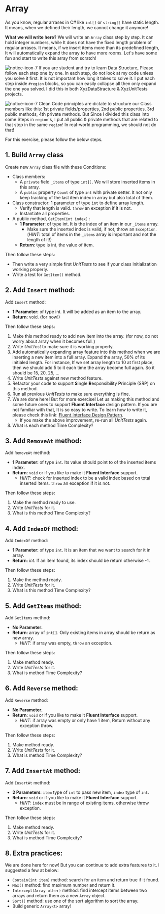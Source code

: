 # Array
As you know, regular arrases in C# like `int[]` or `string[]` have static length. It means, when we defined their length, we cannot change it anymore! 

**What we will write here?**
We will write an `Array` class step by step. It can hold integer numbers, while It does not have the fixed length problem of regular arrases. It means, if we insert items more than its predefined length, It will automatically expand the array to have more rooms. Let's have some fun and start to write this array from scratch! 

![notice-icon-7](https://user-images.githubusercontent.com/25789969/135717888-486318b4-7b6b-41ee-af24-bbeb181bb032.png) If you are student and try to learn Data Structure, Please follow each step one by one. In each step, do not look at my code unless you solve it first. It is not important how long it takes to solve it. I put each step inside `#region` blocks, so you can easily collapse all then only expand the one you solved. I did this in both XyzDataStracture & XyzUnitTests projects.

![notice-icon-7](https://user-images.githubusercontent.com/25789969/135717888-486318b4-7b6b-41ee-af24-bbeb181bb032.png) Clean Code principles are dictate to structure our Class members like this: 1st private fields/properties, 2nd public properties, 3rd public methods, 4th private methods. But Since I divided this class into some Steps in `region`'s, I put all public & private methods that are related to that step in the same `region`! In real-world programming, we should not do that!

For this exercise, please follow the below steps. 

## 1. Build `Array` class
Create new `Array` class file with these Conditions:
- Class members:
  - A `private` field `_items` of type `int[]`. We will store inserted items in this array.
  - A `public` property `Count` of type `int` with private setter. It not only keep tracking of the last item index in array but also total of them.
- Class constructor: 1 parameter of type `int` to define array length.
  - Verify that length is valid. `throw` an exception if it is not.
  - Instantiate all properties.
 - A public method, `GetItem(int index)` :
   -  **1 Parameter**: of type int. It is the index of an item in our `_items` array. 
      - Make sure the inserted index is valid, if not, throw an `Exception`. (*HINT*: total of items in the `_items` array is important and not the length of it!)
   - **Return**: type is int, the value of item.

Then follow these steps:
- Then write a very simple first *UnitTests* to see if your class Initialization working properly.
- Write a test for `GetItem()` method.


## 2. Add `Insert` method:
Add `Insert` method:
   - **1 Parameter**: of type int. It will be added as an item to the array.
   - **Return**: void. (for now!)

Then follow these steps:
   1. Make this method ready to add new item into the array. (for now, do not worry about array when it becomes full.)
   2. Write *UnitTest* to make sure it is working properly.
   3. Add automatically expanding array feature into this method when we are inserting a new item into a full array. Expand the array, 50% of its initialed length. For instance, If we set array length to 10 at first place, then we should add 5 to it each time the array become full again. So it should be 15, 20, 25, ...
   4. Write *UnitTests* against new method feature.
   5. Refactor your code to support **S**ingle **R**esponsibility **P**rinciple (SRP) on this method.
   6. Run all previous *UnitTests* to make sure everything is fine.
   7. We are done here! But for more exercise! Let us making this method and some future ones to support **Fluent Interface** design pattern. If you are not familiar with that, It is so easy to write. To learn how to write it, please check this link: [Fluent Interface Design Pattern](https://dotnettutorials.net/lesson/fluent-interface-design-pattern/).
      - If you make the above improvement, re-run all *UnitTests* again.
   8. What is each method Time Complexity?

## 3. Add `RemoveAt` method:
Add `RemoveAt` method:
   - **1 Parameter**: of type `int`. Its value should point to of the inserted items index.
   - **Return**: `void` or if you like to make it **Fluent Interface** support.
     - *HINT*: check for inserted index to be a valid index based on total inserted items. `throw` an exception if it is not.

Then follow these steps:
   1. Make the method ready to use.
   2. Write *UnitTests* for it.
   3. What is this method Time Complexity?

## 4. Add `IndexOf` method:
Add `IndexOf` method:
   - **1 Parameter**: of type `int`.  It is an item that we want to search for it in array.
   - **Return**: *int*. If an item found, its index should be return otherwise -1.

Then follow these steps:
 1. Make the method ready.
 2. Write *UnitTests* for it.
 3. What is this method Time Complexity?

## 5. Add `GetItems` method:
Add `GetItems` method:
   - **No Parameter**.
   - **Return**: array of `int[]`. Only existing items in array should be return as new array.
     - *HINT*: if array was empty, `throw` an exception.

Then follow these steps:
   1. Make method ready.
   2. Write *UnitTests* for it.
   3. What is method Time Complexity?

## 6. Add `Reverse` method:
Add `Reverse` method:
   - **No Parameter**.
   - **Return**: `void` or if you like to make it **Fluent Interface** support.
     - *HINT*: if array was empty or only have 1 item, Return without any exception throw.

Then follow these steps:
   1. Make method ready.
   2. Write *UnitTests* for it.
   3. What is method Time Complexity?

## 7. Add `InsertAt` method:
Add `InsertAt` method:
   - **2 Parameters**: `item` type of `int` to pass new item, `index` type of `int`.
   - **Return**: `void` or if you like to make it **Fluent Interface** support.
     - *HINT*: `index` must be in range of existing items, otherwise throw exception.

Then follow these steps:
   1. Make method ready.
   2. Write *UnitTests* for it.
   3. What is method Time Complexity?

## 8. Extra practices:
We are done here for now! But you can continue to add extra features to it. I suggested a few at below:

 - `Contain(int item)` method: search for an item and return true if it found.
 - `Max()` method: find maximum number and return it.
 - `Intercept(Array other)` method: find intercept items between two arrays and return them as a new `Array` object.
 - `Sort()` method: use one of the sort algorithm to sort the array.
 - Build generic `Array<t>` array!
